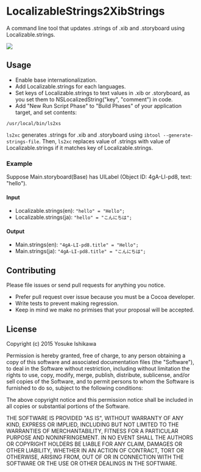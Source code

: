 # LocalizableStrings2XibStrings

A command line tool that updates .strings of .xib and .storyboard using Localizable.strings.

![](http://blog.ishkawa.org/assets/misc/ls2xs.gif)


## Usage

- Enable base internationalization.
- Add Localizable.strings for each languages.
- Set keys of Localizable.strings to text values in .xib or .storyboard, as you set them to NSLocalizedString("key", "comment") in code.
- Add "New Run Script Phase" to "Build Phases" of your application target, and set contents: 
```shell
/usr/local/bin/ls2xs
```

`ls2xc` generates .strings for .xib and .storyboard using `ibtool --generate-strings-file`.
Then, `ls2xc` replaces value of .strings with value of Localizable.strings if it matches key of Localizable.strings.


### Example

Suppose Main.storyboard(Base) has UILabel (Object ID: 4gA-LI-pd8, text: "hello").


#### Input

- Localizable.strings(en): `"hello" = "Hello";`
- Localizable.strings(ja): `"hello" = "こんにちは";`


#### Output

- Main.strings(en): `"4gA-LI-pd8.title" = "Hello";`
- Main.strings(ja): `"4gA-LI-pd8.title" = "こんにちは";`


## Contributing

Please file issues or send pull requests for anything you notice.

- Prefer pull request over issue because you must be a Cocoa developer.
- Write tests to prevent making regression.
- Keep in mind we make no primises that your proposal will be accepted.


## License

Copyright (c) 2015 Yosuke Ishikawa

Permission is hereby granted, free of charge, to any person obtaining a copy of this software and associated documentation files (the "Software"), to deal in the Software without restriction, including without limitation the rights to use, copy, modify, merge, publish, distribute, sublicense, and/or sell copies of the Software, and to permit persons to whom the Software is furnished to do so, subject to the following conditions:

The above copyright notice and this permission notice shall be included in all copies or substantial portions of the Software.

THE SOFTWARE IS PROVIDED "AS IS", WITHOUT WARRANTY OF ANY KIND, EXPRESS OR IMPLIED, INCLUDING BUT NOT LIMITED TO THE WARRANTIES OF MERCHANTABILITY, FITNESS FOR A PARTICULAR PURPOSE AND NONINFRINGEMENT. IN NO EVENT SHALL THE AUTHORS OR COPYRIGHT HOLDERS BE LIABLE FOR ANY CLAIM, DAMAGES OR OTHER LIABILITY, WHETHER IN AN ACTION OF CONTRACT, TORT OR OTHERWISE, ARISING FROM, OUT OF OR IN CONNECTION WITH THE SOFTWARE OR THE USE OR OTHER DEALINGS IN THE SOFTWARE.
